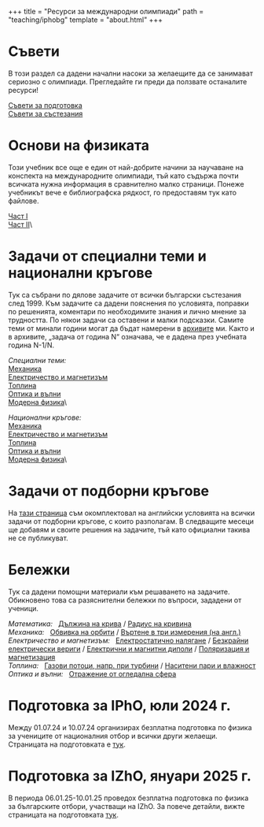 +++
title = "Ресурси за международни олимпиади"
path = "teaching/iphobg"
template = "about.html"
+++


# Съвети

В този раздел са дадени начални насоки за желаещите да се занимават сериозно с олимпиади. Прегледайте ги преди да ползвате останалите ресурси! 

[Съвети за подготовка](/teaching/iphobg/advice_g.pdf)\
[Съвети за състезания](/teaching/iphobg/advice_p.pdf) 


# Основи на физиката

Този учебник все още е един от най-добрите начини за научаване на конспекта на международните олимпиади, тъй като съдържа почти всичката нужна информация в сравнително малко страници. Понеже учебникът вече е библиографска рядкост, го предоставям тук като файлове.   

[Част I](https://mega.nz/file/6NJzFYTK#YHvmCWNXhHqLTroNyDuRFIgkfHP2ZJuICo4P3_gjvkc)\
[Част II](https://mega.nz/file/7AhiGZCA#oRh_E5ORXrPmZKc0j_lYj6CINXNIPo-_WhJ60-1n9fQ)\

# Задачи от специални теми и национални кръгове

Тук са събрани по дялове задачите от всички български състезания след 1999. Към задачите са дадени пояснения по условията, поправки по решенията, коментари по необходимите знания и лично мнение за трудността. По някои задачи са оставени и малки подсказки. Самите теми от минали години могат да бъдат намерени в [архивите](/teaching) ми. Както и в архивите, „задача от година N“ означава, че е дадена през учебната година N-1/N.
 
*Специални теми:*\
[Механика](/teaching/iphobg/mech.pdf)\
[Електричество и магнетизъм](/teaching/iphobg/emag.pdf)\
[Топлина](/teaching/iphobg/thermo.pdf)\
[Оптика и вълни](/teaching/iphobg/optics.pdf)\
[Модерна физика](/teaching/iphobg/modern.pdf)\

*Национални кръгове:*\
[Механика](/teaching/iphobg/mech_nat.pdf)\
[Електричество и магнетизъм](/teaching/iphobg/emag_nat.pdf)\
[Топлина](/teaching/iphobg/thermo_nat.pdf)\
[Оптика и вълни](/teaching/iphobg/optics_nat.pdf)\
[Модерна физика](/teaching/iphobg/modern_nat.pdf)\

# Задачи от подборни кръгове

На [тази страница](/teaching/tst) съм окомплектовал на английски условията на всички задачи от подборни кръгове, с които разполагам. В следващите месеци ще добавям и своите решения на задачите, тъй като официални такива не се публикуват. 

# Бележки

Тук са дадени помощни материали към решаването на задачите. Обикновено това са разяснителни бележки по въпроси, зададени от ученици.

*Математика:* &nbsp; [Дължина на крива](/teaching/iphobg/CurveLength.pdf) / [Радиус на кривина](/teaching/iphobg/CurvatureRadius.pdf)\
*Механика:* &nbsp; [Обвивка на орбити](/teaching/iphobg/EnvelopeEllipse.pdf) / [Въртене в три измерения (на англ.)](/teaching/iphobg/Rotation.pdf)\
*Електричество и магнетизъм:* &nbsp;  [Електростатично налягане](/teaching/iphobg/ElectrostaticPressure.pdf) / [Безкрайни електрически вериги](/teaching/iphobg/InfiniteCircuits.pdf) / [Електрични и магнитни диполи](/teaching/iphobg/Dipoles.pdf) / [Поляризация и магнетизация](/teaching/iphobg/Magnetisation.pdf)\
*Топлина:* &nbsp; [Газови потоци, напр. при турбини](/teaching/iphobg/JouleThomson.pdf) / [Наситени пари и влажност](/teaching/iphobg/Humidity.pdf) \
*Оптика и вълни:* &nbsp; [Отражение от огледална сфера](/teaching/iphobg/MirrorSphere.pdf)

# Подготовка за IPhO, юли 2024 г.

Между 01.07.24 и 10.07.24 организирах безплатна подготовка по физика за учениците от националния отбор и всички други желаещи. Страницата на подготовката е [тук](/teaching/iphobg/camp).

# Подготовка за IZhO, януари 2025 г.

В периода 06.01.25-10.01.25 проведох безплатна подготовка по физика за българските отбори, участващи на IZhO. За повече детайли, вижте страницата на подготовката [тук](/teaching/iphobg/camp2).
